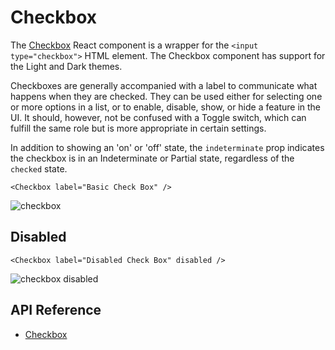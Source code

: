 # Checkbox

The  [Checkbox]($core-react) React component is a wrapper for the `<input type="checkbox">` HTML element.
The Checkbox component has support for the Light and Dark themes.

Checkboxes are generally accompanied with a label to communicate what happens when they are checked. They can be used either for selecting one or more options in a list, or to enable, disable, show, or hide a feature in the UI. It should, however, not be confused with a Toggle switch, which can fulfill the same role but is more appropriate in certain settings.

In addition to showing an 'on' or 'off' state, the `indeterminate` prop indicates the checkbox is in an Indeterminate or Partial state, regardless of the `checked` state.

```tsx
<Checkbox label="Basic Check Box" />
```

![checkbox](./images/Checkbox.png "Checkbox")

## Disabled

```tsx
<Checkbox label="Disabled Check Box" disabled />
```

![checkbox disabled](./images/CheckboxDisabled.png "Disabled Checkbox")

## API Reference

- [Checkbox]($core-react:Checkbox)
